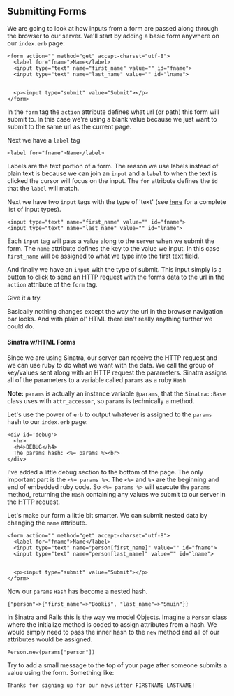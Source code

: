 ## Submitting Forms

We are going to look at how inputs from a form are passed along through the browser to our server. We'll start by adding a basic form anywhere on our `index.erb` page:

    <form action="" method="get" accept-charset="utf-8">
      <label for="fname">Name</label>
      <input type="text" name="first_name" value="" id="fname">
      <input type="text" name="last_name" value="" id="lname">


      <p><input type="submit" value="Submit"></p>
    </form>
    
In the `form` tag the `action` attribute defines what url (or path) this form will submit to. In this case we're using a blank value because we just want to submit to the same url as the current page.

Next we have a `label` tag

    <label for="fname">Name</label>
    
Labels are the text portion of a form. The reason we use labels instead of plain text is because we can join an `input` and a `label` to when the text is clicked the cursor will focus on the input. The `for` attribute defines the `id` that the `label` will match.

Next we have two `input` tags with the type of 'text' (see [here](http://www.htmldog.com/reference/htmltags/input/) for a complete list of input types). 

    <input type="text" name="first_name" value="" id="fname">
    <input type="text" name="last_name" value="" id="lname">
    
Each `input` tag will pass a value along to the server when we submit the form. The `name` attribute defines the key to the value we input. In this case `first_name` will be assigned to what we type into the first text field.

And finally we have an `input` with the type of submit. This input simply is a button to click to send an HTTP request with the forms data to the url in the `action` attribute of the `form` tag.

Give it a try.

Basically nothing changes except the way the url in the browser navigation bar looks. And with plain ol' HTML there isn't really anything further we could do. 

#### Sinatra w/HTML Forms
    
Since we are using Sinatra, our server can receive the HTTP request and we can use ruby to do what we want with the data. We call the group of key/values sent along with an HTTP request the parameters. Sinatra assigns all of the parameters to a variable called `params` as a ruby `Hash` 

**Note:** `params` is actually an instance variable `@params`, that the `Sinatra::Base` class uses with `attr_accessor`, so `params` is technically a method.

Let's use the power of `erb` to output whatever is assigned to the `params` hash to our `index.erb` page:

    <div id='debug'>
      <hr>
      <h4>DEBUG</h4>
      The params hash: <%= params %><br>
    </div>
    
I've added a little debug section to the bottom of the page. The only important part is the `<%= params %>`. The `<%=` and `%>` are the beginning and end of embedded ruby code. So `<%= params %>` will execute the `params` method, returning the `Hash` containing any values we submit to our server in the HTTP request.

Let's make our form a little bit smarter. We can submit nested data by changing the `name` attribute.


    <form action="" method="get" accept-charset="utf-8">
      <label for="fname">Name</label>
      <input type="text" name="person[first_name]" value="" id="fname">
      <input type="text" name="person[last_name]" value="" id="lname">


      <p><input type="submit" value="Submit"></p>
    </form>
    
Now our `params` `Hash` has become a nested hash.

    {"person"=>{"first_name"=>"Bookis", "last_name"=>"Smuin"}}
    
In Sinatra and Rails this is the way we model Objects. Imagine a `Person` class where the initialize method is coded to assign attributes from a hash. We would simply need to pass the inner hash to the `new` method and all of our attributes would be assigned.

    Person.new(params["person"])
    
Try to add a small message to the top of your page after someone submits a value using the form. Something like:

    Thanks for signing up for our newsletter FIRSTNAME LASTNAME!
